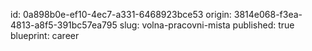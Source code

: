 id: 0a898b0e-ef10-4ec7-a331-6468923bce53
origin: 3814e068-f3ea-4813-a8f5-391bc57ea795
slug: volna-pracovni-mista
published: true
blueprint: career
